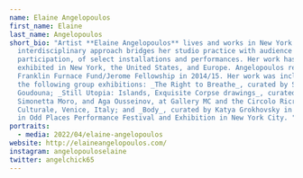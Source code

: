 ```yaml
---
name: Elaine Angelopoulos
first_name: Elaine
last_name: Angelopoulos
short_bio: "Artist **Elaine Angelopoulos** lives and works in New York City. Her
  interdisciplinary approach bridges her studio practice with audience
  participation, of select installations and performances. Her work has been
  exhibited in New York, the United States, and Europe. Angelopoulos received a
  Franklin Furnace Fund/Jerome Fellowship in 2014/15. Her work was included in
  the following group exhibitions: _The Right to Breathe_, curated by Sozita
  Goudouna; _Still Utopia: Islands, Exquisite Corpse drawings_, curated by
  Simonetta Moro, and Aga Ousseinov, at Gallery MC and the Circolo Ricreativo
  Culturale, Venice, Italy; and _Body_, curated by Katya Grokhovsky in the Art
  in Odd Places Performance Festival and Exhibition in New York City. "
portraits:
  - media: 2022/04/elaine-angelopoulos
website: http://elaineangelopoulos.com/
instagram: angelopouloselaine
twitter: angelchick65
---
```

